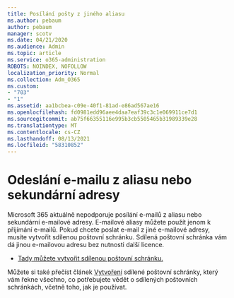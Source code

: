 ```yaml
---
title: Posílání pošty z jiného aliasu
ms.author: pebaum
author: pebaum
manager: scotv
ms.date: 04/21/2020
ms.audience: Admin
ms.topic: article
ms.service: o365-administration
ROBOTS: NOINDEX, NOFOLLOW
localization_priority: Normal
ms.collection: Adm_O365
ms.custom:
- "703"
- "1"
ms.assetid: aa1bcbea-c09e-40f1-81ad-e86ad567ae16
ms.openlocfilehash: fd0981edd96aee4daa7eaf39c3c1e069911ce7d1
ms.sourcegitcommit: ab75f66355116e995b3cb5505465b31989339e28
ms.translationtype: MT
ms.contentlocale: cs-CZ
ms.lasthandoff: 08/13/2021
ms.locfileid: "58310852"
---
```

# <a name="send-email-from-an-alias-or-secondary-address"></a>Odeslání e-mailu z aliasu nebo sekundární adresy

Microsoft 365 aktuálně nepodporuje posílání e-mailů z aliasu nebo sekundární e-mailové adresy. E-mailové aliasy můžete použít jenom k přijímání e-mailů. Pokud chcete poslat e-mail z jiné e-mailové adresy, musíte vytvořit sdílenou poštovní schránku. Sdílená poštovní schránka vám dá jinou e-mailovou adresu bez nutnosti další licence.
  
- [Tady můžete vytvořit sdílenou poštovní schránku.](https://portal.office.com/AdminPortal/Home#/AssistedGuide/addemailoptions)

Můžete si také přečíst článek [Vytvoření](https://docs.microsoft.com/microsoft-365/admin/email/create-a-shared-mailbox) sdílené poštovní schránky, který vám řekne všechno, co potřebujete vědět o sdílených poštovních schránkách, včetně toho, jak je používat.